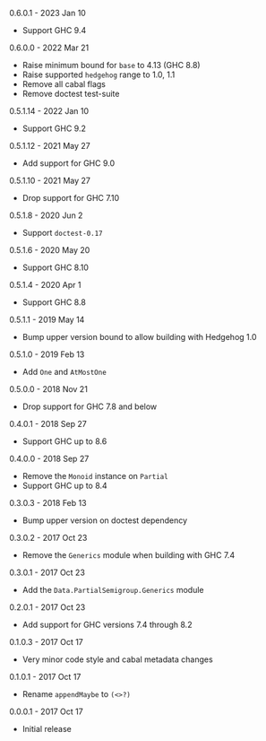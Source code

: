0.6.0.1 - 2023 Jan 10

  * Support GHC 9.4

0.6.0.0 - 2022 Mar 21

  * Raise minimum bound for `base` to 4.13 (GHC 8.8)
  * Raise supported `hedgehog` range to 1.0, 1.1
  * Remove all cabal flags
  * Remove doctest test-suite

0.5.1.14 - 2022 Jan 10

  * Support GHC 9.2

0.5.1.12 - 2021 May 27

  * Add support for GHC 9.0

0.5.1.10 - 2021 May 27

  * Drop support for GHC 7.10

0.5.1.8 - 2020 Jun 2

  * Support `doctest-0.17`

0.5.1.6 - 2020 May 20

  * Support GHC 8.10

0.5.1.4 - 2020 Apr 1

  * Support GHC 8.8

0.5.1.1 - 2019 May 14

  * Bump upper version bound to allow building with Hedgehog 1.0

0.5.1.0 - 2019 Feb 13

  * Add `One` and `AtMostOne`

0.5.0.0 - 2018 Nov 21

  * Drop support for GHC 7.8 and below

0.4.0.1 - 2018 Sep 27

  * Support GHC up to 8.6

0.4.0.0 - 2018 Sep 27

  * Remove the `Monoid` instance on `Partial`
  * Support GHC up to 8.4

0.3.0.3 - 2018 Feb 13

  * Bump upper version on doctest dependency

0.3.0.2 - 2017 Oct 23

  * Remove the `Generics` module when building with GHC 7.4

0.3.0.1 - 2017 Oct 23

  * Add the `Data.PartialSemigroup.Generics` module

0.2.0.1 - 2017 Oct 23

  * Add support for GHC versions 7.4 through 8.2

0.1.0.3 - 2017 Oct 17

  * Very minor code style and cabal metadata changes

0.1.0.1 - 2017 Oct 17

  * Rename `appendMaybe` to `(<>?)`

0.0.0.1 - 2017 Oct 17

  * Initial release
